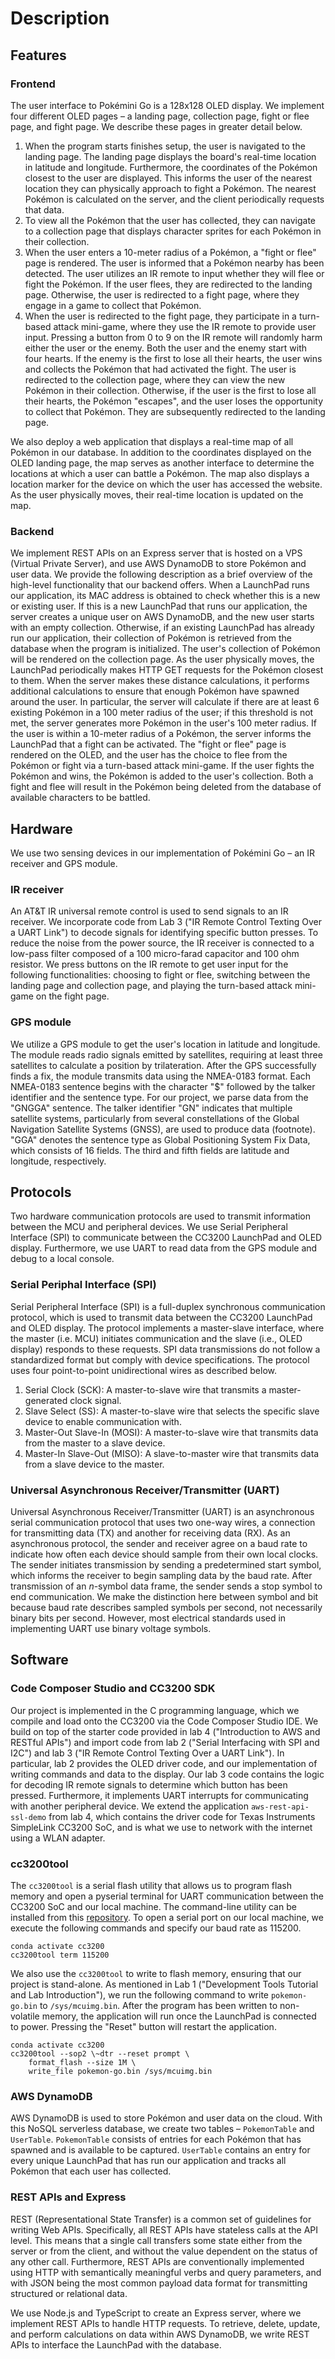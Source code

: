 # Description

## Features

### Frontend

The user interface to Pokémini Go is a 128x128 OLED display. We implement four
different OLED pages – a landing page, collection page, fight or flee page, and
fight page. We describe these pages in greater detail below.

1. When the program starts finishes setup, the user is navigated to the landing
   page. The landing page displays the board's real-time location in latitude
   and longitude. Furthermore, the coordinates of the Pokémon closest to the
   user are displayed. This informs the user of the nearest location they can
   physically approach to fight a Pokémon. The nearest Pokémon is calculated on
   the server, and the client periodically requests that data.
2. To view all the Pokémon that the user has collected, they can navigate to a
   collection page that displays character sprites for each Pokémon in their
   collection. 
3. When the user enters a 10-meter radius of a Pokémon, a "fight or flee" page
   is rendered. The user is informed that a Pokémon nearby has been detected.
   The user utilizes an IR remote to input whether they will flee or fight the
   Pokémon. If the user flees, they are redirected to the landing page.
   Otherwise, the user is redirected to a fight page, where they engage in a
   game to collect that Pokémon.
4. When the user is redirected to the fight page, they participate in a
   turn-based attack mini-game, where they use the IR remote to provide user
   input. Pressing a button from 0 to 9 on the IR remote will randomly harm
   either the user or the enemy. Both the user and the enemy start with four
   hearts. If the enemy is the first to lose all their hearts, the user wins and
   collects the Pokémon that had activated the fight. The user is redirected to
   the collection page, where they can view the new Pokémon in their collection.
   Otherwise, if the user is the first to lose all their hearts, the Pokémon
   "escapes", and the user loses the opportunity to collect that Pokémon. They
   are subsequently redirected to the landing page.

We also deploy a web application that displays a real-time map of all Pokémon in
our database. In addition to the coordinates displayed on the OLED landing page,
the map serves as another interface to determine the locations at which a user
can battle a Pokémon. The map also displays a location marker for the device on
which the user has accessed the website. As the user physically moves, their
real-time location is updated on the map. 

### Backend

We implement REST APIs on an Express server that is hosted on a VPS (Virtual
Private Server), and use AWS DynamoDB to store Pokémon and user data. We provide
the following description as a brief overview of the high-level functionality
that our backend offers. When a LaunchPad runs our application, its MAC address
is obtained to check whether this is a new or existing user. If this is a new
LaunchPad that runs our application, the server creates a unique user on AWS
DynamoDB, and the new user starts with an empty collection. Otherwise, if an
existing LaunchPad has already run our application, their collection of Pokémon
is retrieved from the database when the program is initialized. The user's
collection of Pokémon will be rendered on the collection page. As the user
physically moves, the LaunchPad periodically makes HTTP GET requests for the
Pokémon closest to them. When the server makes these distance calculations, it
performs additional calculations to ensure that enough Pokémon have spawned
around the user. In particular, the server will calculate if there are at least
6 existing Pokémon in a 100 meter radius of the user; if this threshold is not
met, the server generates more Pokémon in the user's 100 meter radius. If the
user is within a 10-meter radius of a Pokémon, the server informs the LaunchPad
that a fight can be activated. The "fight or flee" page is rendered on the OLED,
and the user has the choice to flee from the Pokémon or fight via a turn-based
attack mini-game. If the user fights the Pokémon and wins, the Pokémon is added
to the user's collection. Both a fight and flee will result in the Pokémon being
deleted from the database of available characters to be battled.

## Hardware

We use two sensing devices in our implementation of Pokémini Go – an IR receiver
and GPS module.

### IR receiver

An AT&T IR universal remote control is used to send signals to an IR receiver.
We incorporate code from Lab 3 ("IR Remote Control Texting Over a UART Link") to
decode signals for identifying specific button presses. To reduce the noise from
the power source, the IR receiver is connected to a low-pass filter composed of
a 100 micro-farad capacitor and 100 ohm resistor. We press buttons on the IR
remote to get user input for the following functionalities: choosing to fight or
flee, switching between the landing page and collection page, and playing the
turn-based attack mini-game on the fight page.

### GPS module

We utilize a GPS module to get the user's location in latitude and longitude.
The module reads radio signals emitted by satellites, requiring at least three
satellites to calculate a position by trilateration. After the GPS successfully
finds a fix, the module transmits data using the NMEA-0183 format. Each
NMEA-0183 sentence begins with the character "$" followed by the talker
identifier and the sentence type. For our project, we parse data from the
"GNGGA" sentence. The talker identifier "GN" indicates that multiple satellite
systems, particularly from several constellations of the Global Navigation
Satellite Systems (GNSS), are used to produce data (footnote). "GGA" denotes the
sentence type as Global Positioning System Fix Data, which consists of 16
fields. The third and fifth fields are latitude and longitude, respectively.

## Protocols

Two hardware communication protocols are used to transmit information between
the MCU and peripheral devices. We use Serial Peripheral Interface (SPI) to
communicate between the CC3200 LaunchPad and OLED display. Furthermore, we use
UART to read data from the GPS module and debug to a local console.

### Serial Periphal Interface (SPI)

Serial Peripheral Interface (SPI) is a full-duplex synchronous communication
protocol, which is used to transmit data between the CC3200 LaunchPad and OLED
display. The protocol implements a master-slave interface, where the master
(i.e. MCU) initiates communication and the slave (i.e., OLED display) responds
to these requests. SPI data transmissions do not follow a standardized format
but comply with device specifications. The protocol uses four point-to-point
unidirectional wires as described below.

1. Serial Clock (SCK): A master-to-slave wire that transmits a master-generated
   clock signal.
2. Slave Select (SS): A master-to-slave wire that selects the specific slave
   device to enable communication with.
3. Master-Out Slave-In (MOSI): A master-to-slave wire that transmits data from
   the master to a slave device.
4. Master-In Slave-Out (MISO): A slave-to-master wire that transmits data from a
   slave device to the master.

### Universal Asynchronous Receiver/Transmitter (UART)

Universal Asynchronous Receiver/Transmitter (UART) is an asynchronous serial
communication protocol that uses two one-way wires, a connection for
transmitting data (TX) and another for receiving data (RX). As an asynchronous
protocol, the sender and receiver agree on a baud rate to indicate how often
each device should sample from their own local clocks. The sender initiates
transmission by sending a predetermined start symbol, which informs the receiver
to begin sampling data by the baud rate. After transmission of an $n$-symbol
data frame, the sender sends a stop symbol to end communication. We make the
distinction here between symbol and bit because baud rate describes sampled
symbols per second, not necessarily binary bits per second. However, most
electrical standards used in implementing UART use binary voltage symbols.

## Software

### Code Composer Studio and CC3200 SDK

Our project is implemented in the C programming language, which we compile and
load onto the CC3200 via the Code Composer Studio IDE. We build on top of the
starter code provided in lab 4 ("Introduction to AWS and RESTful APIs") and
import code from lab 2 ("Serial Interfacing with SPI and I2C") and lab 3 ("IR
Remote Control Texting Over a UART Link"). In particular, lab 2 provides the
OLED driver code, and our implementation of writing commands and data to the
display. Our lab 3 code contains the logic for decoding IR remote signals to
determine which button has been pressed. Furthermore, it implements UART
interrupts for communicating with another peripheral device. We extend the
application `aws-rest-api-ssl-demo` from lab 4, which contains the driver code
for Texas Instruments SimpleLink CC3200 SoC, and is what we use to network with
the internet using a WLAN adapter.

### cc3200tool

The `cc3200tool` is a serial flash utility that allows us to program flash
memory and open a pyserial terminal for UART communication between the CC3200
SoC and our local machine. The command-line utility can be installed from this
[repository](https://github.com/toniebox-reverse-engineering/cc3200tool).
To open a serial port on our local machine, we execute the following commands
and specify our baud rate as 115200.

```
conda activate cc3200
cc3200tool term 115200
```

We also use the `cc3200tool` to write to flash memory, ensuring that our project
is stand-alone. As mentioned in Lab 1 ("Development Tools Tutorial and Lab
Introduction"), we run the following command to write `pokemon-go.bin` to
`/sys/mcuimg.bin`. After the program has been written to non-volatile memory,
the application will run once the LaunchPad is connected to power. Pressing the
"Reset" button will restart the application. 

```
conda activate cc3200
cc3200tool --sop2 \~dtr --reset prompt \
    format_flash --size 1M \
    write_file pokemon-go.bin /sys/mcuimg.bin
```

### AWS DynamoDB

AWS DynamoDB is used to store Pokémon and user data on the cloud. With this
NoSQL serverless database, we create two tables – `PokemonTable` and
`UserTable`. `PokemonTable` consists of entries for each Pokémon that has
spawned and is available to be captured. `UserTable` contains an entry for every
unique LaunchPad that has run our application and tracks all Pokémon that each
user has collected. 

### REST APIs and Express

REST (Representational State Transfer) is a common set of guidelines for writing
Web APIs. Specifically, all REST APIs have stateless calls at the API level.
This means that a single call transfers some state either from the server or
from the client, and without the value dependent on the status of any other
call. Furthermore, REST APIs are conventionally implemented using HTTP with
semantically meaningful verbs and query parameters, and with JSON being the most
common payload data format for transmitting structured or relational data.

We use Node.js and TypeScript to create an Express server, where we implement
REST APIs to handle HTTP requests. To retrieve, delete, update, and perform
calculations on data within AWS DynamoDB, we write REST APIs to interface the
LaunchPad with the database. 
